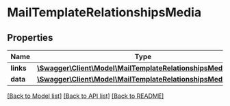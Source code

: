 # MailTemplateRelationshipsMedia

## Properties
Name | Type | Description | Notes
------------ | ------------- | ------------- | -------------
**links** | [**\Swagger\Client\Model\MailTemplateRelationshipsMediaLinks**](MailTemplateRelationshipsMediaLinks.md) |  | [optional] 
**data** | [**\Swagger\Client\Model\MailTemplateRelationshipsMediaData[]**](MailTemplateRelationshipsMediaData.md) |  | [optional] 

[[Back to Model list]](../../README.md#documentation-for-models) [[Back to API list]](../../README.md#documentation-for-api-endpoints) [[Back to README]](../../README.md)


